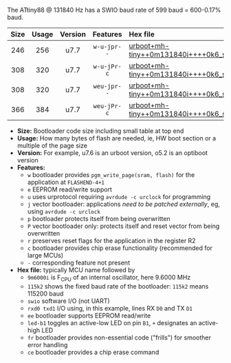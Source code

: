 The ATtiny88 @ 131840 Hz has a SWIO baud rate of 599 baud = 600-0.17% baud.

|Size|Usage|Version|Features|Hex file|
|:-:|:-:|:-:|:-:|:--|
|246|256|u7.7|`w-u-jpr--`|[urboot+mh-tiny++0m131840i++++0k6_swio_rxd7_txd6_led+d0.hex](https://raw.githubusercontent.com/stefanrueger/urboot.hex/main/boards/mh-tiny/internal_oscillator/fint++0m131840_Hz/br++++0k6_bps/urboot+mh-tiny++0m131840i++++0k6_swio_rxd7_txd6_led+d0.hex)|
|308|320|u7.7|`w-u-jPr-c`|[urboot+mh-tiny++0m131840i++++0k6_swio_rxd7_txd6_led+d0_fr_ce.hex](https://raw.githubusercontent.com/stefanrueger/urboot.hex/main/boards/mh-tiny/internal_oscillator/fint++0m131840_Hz/br++++0k6_bps/urboot+mh-tiny++0m131840i++++0k6_swio_rxd7_txd6_led+d0_fr_ce.hex)|
|308|320|u7.7|`weu-jpr--`|[urboot+mh-tiny++0m131840i++++0k6_swio_rxd7_txd6_ee_led+d0.hex](https://raw.githubusercontent.com/stefanrueger/urboot.hex/main/boards/mh-tiny/internal_oscillator/fint++0m131840_Hz/br++++0k6_bps/urboot+mh-tiny++0m131840i++++0k6_swio_rxd7_txd6_ee_led+d0.hex)|
|366|384|u7.7|`weu-jPr-c`|[urboot+mh-tiny++0m131840i++++0k6_swio_rxd7_txd6_ee_led+d0_fr_ce.hex](https://raw.githubusercontent.com/stefanrueger/urboot.hex/main/boards/mh-tiny/internal_oscillator/fint++0m131840_Hz/br++++0k6_bps/urboot+mh-tiny++0m131840i++++0k6_swio_rxd7_txd6_ee_led+d0_fr_ce.hex)|

- **Size:** Bootloader code size including small table at top end
- **Usage:** How many bytes of flash are needed, ie, HW boot section or a multiple of the page size
- **Version:** For example, u7.6 is an urboot version, o5.2 is an optiboot version
- **Features:**
  + `w` bootloader provides `pgm_write_page(sram, flash)` for the application at `FLASHEND-4+1`
  + `e` EEPROM read/write support
  + `u` uses urprotocol requiring `avrdude -c urclock` for programming
  + `j` vector bootloader: applications *need to be patched externally*, eg, using `avrdude -c urclock`
  + `p` bootloader protects itself from being overwritten
  + `P` vector bootloader only: protects itself and reset vector from being overwritten
  + `r` preserves reset flags for the application in the register R2
  + `c` bootloader provides chip erase functionality (recommended for large MCUs)
  + `-` corresponding feature not present
- **Hex file:** typically MCU name followed by
  + `9m6000i` is F<sub>CPU</sub> of an internal oscillator, here 9.6000 MHz
  + `115k2` shows the fixed baud rate of the bootloader: `115k2` means 115200 baud
  + `swio` software I/O (not UART)
  + `rxd0 txd1` I/O using, in this example, lines RX `D0` and TX `D1`
  + `ee` bootloader supports EEPROM read/write
  + `led-b1` toggles an active-low LED on pin `B1`, `+` designates an active-high LED
  + `fr` bootloader provides non-essential code ("frills") for smoother error handling
  + `ce` bootloader provides a chip erase command
